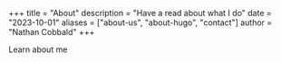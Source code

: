 +++
title = "About"
description = "Have a read about what I do"
date = "2023-10-01"
aliases = ["about-us", "about-hugo", "contact"]
author = "Nathan Cobbald"
+++

Learn about me
